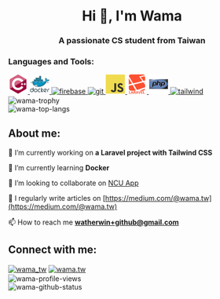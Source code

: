 <link href="https://unpkg.com/tailwindcss@^2/dist/tailwind.min.css" rel="stylesheet">

<h1 align="center">Hi 👋, I'm Wama</h1>
<h3 align="center">A passionate CS student from Taiwan</h3>

<h3 align="left">Languages and Tools:</h3>
<div class="flex justify-start gap-3 pb-8">
<a href="https://www.w3schools.com/cpp/" target="_blank"> <img src="https://raw.githubusercontent.com/devicons/devicon/master/icons/cplusplus/cplusplus-original.svg" alt="cplusplus" width="40" height="40"/> </a>
<a href="https://www.docker.com/" target="_blank"> <img src="https://raw.githubusercontent.com/devicons/devicon/master/icons/docker/docker-original-wordmark.svg" alt="docker" width="40" height="40"/> </a>
<a href="https://firebase.google.com/" target="_blank"> <img src="https://www.vectorlogo.zone/logos/firebase/firebase-icon.svg" alt="firebase" width="40" height="40"/> </a> <a href="https://git-scm.com/" target="_blank"> <img src="https://www.vectorlogo.zone/logos/git-scm/git-scm-icon.svg" alt="git" width="40" height="40"/> </a>
<a href="https://developer.mozilla.org/en-US/docs/Web/JavaScript" target="_blank"> <img src="https://raw.githubusercontent.com/devicons/devicon/master/icons/javascript/javascript-original.svg" alt="javascript" width="40" height="40"/> </a>
<a href="https://laravel.com/" target="_blank"> <img src="https://raw.githubusercontent.com/devicons/devicon/master/icons/laravel/laravel-plain-wordmark.svg" alt="laravel" width="40" height="40"/> </a>
<a href="https://www.php.net" target="_blank"> <img src="https://raw.githubusercontent.com/devicons/devicon/master/icons/php/php-original.svg" alt="php" width="40" height="40"/> </a>
<a href="https://tailwindcss.com/" target="_blank"> <img src="https://www.vectorlogo.zone/logos/tailwindcss/tailwindcss-icon.svg" alt="tailwind" width="40" height="40"/> </a>
</div>

<img align="center" src="https://github-profile-trophy.vercel.app/?username=april1026" alt="wama-trophy" />


<div class="flex py-5">
<img class="float-left pr-5" src="https://github-readme-stats.vercel.app/api/top-langs/?username=april1026" alt="wama-top-langs" />

<div>
<h2>About me:</h2>

🔭  I’m currently working on **a Laravel project with Tailwind CSS**

🌱  I’m currently learning **Docker**

👯  I’m looking to collaborate on [NCU App](https://github.com/NCUAppTeam/NCU-App)

📝  I regularly write articles on [https://medium.com/@wama.tw](https://medium.com/@wama.tw)

📫  How to reach me **watherwin+github@gmail.com**
</div>
</div>


<div class="grid grid-cols-2">

<div>
<h2>Connect with me:</h3>
<div  class="flex justify-start gap-3 pb-8">
<a href="https://twitter.com/wama_tw" target="blank"><img align="center" src="https://raw.githubusercontent.com/rahuldkjain/github-profile-readme-generator/master/src/images/icons/Social/twitter.svg" alt="wama_tw" height="30" width="40" /></a>
<a href="https://medium.com/wama.tw" target="blank"><img align="center" src="https://raw.githubusercontent.com/rahuldkjain/github-profile-readme-generator/master/src/images/icons/Social/medium.svg" alt="wama.tw" height="30" width="40" /></a>
</div>
<div  class="flex place-self-end gap-3 pb-8">
<img align="center" src="https://gpvc.arturio.dev/april1026" alt="wama-profile-views" />
</div>
</div>

<img class="float-right" src="https://github-readme-stats.vercel.app/api?username=april1026&show_icons=true&count_private=true" alt="wama-github-status" />

</div>
